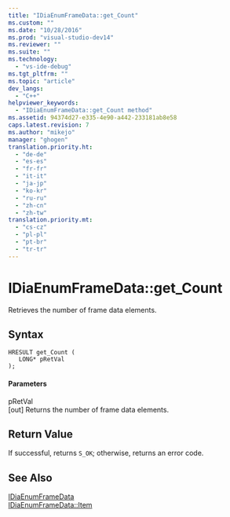 ```yaml
---
title: "IDiaEnumFrameData::get_Count"
ms.custom: ""
ms.date: "10/28/2016"
ms.prod: "visual-studio-dev14"
ms.reviewer: ""
ms.suite: ""
ms.technology: 
  - "vs-ide-debug"
ms.tgt_pltfrm: ""
ms.topic: "article"
dev_langs: 
  - "C++"
helpviewer_keywords: 
  - "IDiaEnumFrameData::get_Count method"
ms.assetid: 94374d27-e335-4e90-a442-233181ab8e58
caps.latest.revision: 7
ms.author: "mikejo"
manager: "ghogen"
translation.priority.ht: 
  - "de-de"
  - "es-es"
  - "fr-fr"
  - "it-it"
  - "ja-jp"
  - "ko-kr"
  - "ru-ru"
  - "zh-cn"
  - "zh-tw"
translation.priority.mt: 
  - "cs-cz"
  - "pl-pl"
  - "pt-br"
  - "tr-tr"
---
```

# IDiaEnumFrameData::get_Count
Retrieves the number of frame data elements.  
  
## Syntax  
  
```cpp#  
HRESULT get_Count (   
   LONG* pRetVal  
);  
```  
  
#### Parameters  
 pRetVal  
 [out] Returns the number of frame data elements.  
  
## Return Value  
 If successful, returns `S_OK`; otherwise, returns an error code.  
  
## See Also  
 [IDiaEnumFrameData](../../debugger/debug-interface-access/idiaenumframedata.md)   
 [IDiaEnumFrameData::Item](../../debugger/debug-interface-access/idiaenumframedata-item.md)
